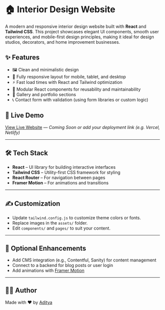 # 🏠 Interior Design Website

A modern and responsive interior design website built with **React** and **Tailwind CSS**. This project showcases elegant UI components, smooth user experiences, and mobile-first design principles, making it ideal for design studios, decorators, and home improvement businesses.

## ✨ Features

* 🖼️ Clean and minimalistic design
* 📱 Fully responsive layout for mobile, tablet, and desktop
* ⚡ Fast load times with React and Tailwind optimization
* 🧩 Modular React components for reusability and maintainability
* 📸 Gallery and portfolio sections
* 📞 Contact form with validation (using form libraries or custom logic)

## 🚀 Live Demo

[View Live Website](#) — *Coming Soon or add your deployment link (e.g. Vercel, Netlify)*

---

## 🛠️ Tech Stack

* **React** – UI library for building interactive interfaces
* **Tailwind CSS** – Utility-first CSS framework for styling
* **React Router** – For navigation between pages 
* **Framer Motion** – For animations and transitions 

---

## ✍️ Customization

* Update `tailwind.config.js` to customize theme colors or fonts.
* Replace images in the `assets/` folder.
* Edit `components/` and `pages/` to suit your content.

---

## 🧪 Optional Enhancements

* Add CMS integration (e.g., Contentful, Sanity) for content management
* Connect to a backend for blog posts or user login
* Add animations with [Framer Motion](https://www.framer.com/motion/)

---

## 🧑‍💻 Author

Made with ❤️ by [Aditya](https://github.com/adityarj-github)
